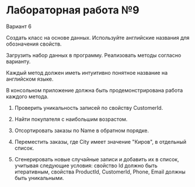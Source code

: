 # Лабораторная работа №9

Вариант 6

Создать класс на основе данных. Используйте английские названия для обозначения свойств.

Загрузить набор данных в программу. Реализовать методы согласно варианту.

Каждый метод должен иметь интуитивно понятное название на английском языке.

В консольном приложение должна быть продемонстрирована работа каждого метода.


1) Проверить уникальность записей по свойству CustomerId.

2) Найти покупателя с наибольшим возрастом.

3) Отсортировать заказы по Name в обратном порядке.

4) Переместить заказы, где City имеет значение "Киров", в отдельный список.

5) Сгенерировать новые случайные записи и добавить их в список, учитывая следующие условия: свойство Id должно быть итеративным, свойства ProductId, CustomerId, Phone, Email должны быть уникальными.
